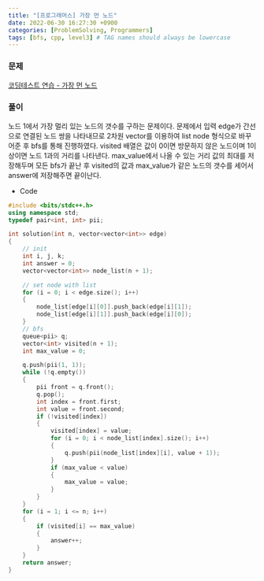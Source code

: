 ```yaml
---
title: "[프로그래머스] 가장 먼 노드"
date: 2022-06-30 16:27:30 +0900
categories: [ProblemSolving, Programmers]
tags: [bfs, cpp, level3] # TAG names should always be lowercase
---
```


### 문제

[코딩테스트 연습 - 가장 먼 노드](https://programmers.co.kr/learn/courses/30/lessons/49189)

### 풀이

노드 1에서 가장 멀리 있는 노드의 갯수를 구하는 문제이다. 문제에서 입력 edge가 간선으로 연결된 노드 쌍을 나타내므로 2차원 vector를 이용하여 list node 형식으로 바꾸어준 후 bfs를 통해 진행하였다. visited 배열은 값이 0이면 방문하지 않은 노드이며 1이상이면 노드 1과의 거리를 나타낸다. max_value에서 나올 수 있는 거리 값의 최대를 저장해두며 모든 bfs가 끝난 후 visited의 값과 max_value가 같은 노드의 갯수를 세어서 answer에 저장해주면 끝이난다.

- Code

```cpp
#include <bits/stdc++.h>
using namespace std;
typedef pair<int, int> pii;

int solution(int n, vector<vector<int>> edge)
{
    // init
    int i, j, k;
    int answer = 0;
    vector<vector<int>> node_list(n + 1);

    // set node with list
    for (i = 0; i < edge.size(); i++)
    {
        node_list[edge[i][0]].push_back(edge[i][1]);
        node_list[edge[i][1]].push_back(edge[i][0]);
    }
    // bfs
    queue<pii> q;
    vector<int> visited(n + 1);
    int max_value = 0;

    q.push(pii(1, 1));
    while (!q.empty())
    {
        pii front = q.front();
        q.pop();
        int index = front.first;
        int value = front.second;
        if (!visited[index])
        {
            visited[index] = value;
            for (i = 0; i < node_list[index].size(); i++)
            {
                q.push(pii(node_list[index][i], value + 1));
            }
            if (max_value < value)
            {
                max_value = value;
            }
        }
    }
    for (i = 1; i <= n; i++)
    {
        if (visited[i] == max_value)
        {
            answer++;
        }
    }
    return answer;
}
```
